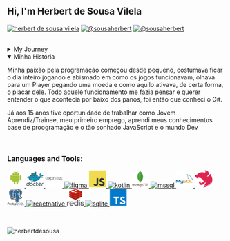 <h2>Hi, I'm Herbert de Sousa Vilela</h2>

<a href="https://linkedin.com/in/herbert de sousa vilela" target="blank"><img align="center" src="https://raw.githubusercontent.com/rahuldkjain/github-profile-readme-generator/master/src/images/icons/Social/linked-in-alt.svg" alt="herbert de sousa vilela" height="30" width="40" /></a>
<a href="https://medium.com/@sousaherbert" target="blank"><img align="center" src="https://raw.githubusercontent.com/rahuldkjain/github-profile-readme-generator/master/src/images/icons/Social/medium.svg" alt="@sousaherbert" height="30" width="40" /></a>
<a href="https://www.notion.so/portfolio-hbt/Home-52915f32dba54f8f815365ad9baea791?pvs=4" target="blank"><img align="center" src="https://encrypted-tbn0.gstatic.com/images?q=tbn:ANd9GcR_fH1qG1a-fhRUSzhzQ153ylhL65pCsBvfwQ9QxmImGg&s" alt="@sousaherbert" height="30" width="30" /></a>

<br />

<details>
<summary>My Journey</summary>

My love for code begin when I was a little, I used to spent half of my day playing on my PC and I remember how I was fascinated by how games work, try to understand what happens when the player hits a coin and how can it trigger increases the score. Every possibility put my mind to work and made me want to learn more about under the table, that’s how I found Unity and I met C#.

At 15 I got an opportunity to work as Trainee, I was so excited because it was my first job. I’ve learned new programming skills and then I got to know PHP, JavaScript and really Dev World
</details>

<details open>
<summary>Minha História</summary>

Minha paixão pela programação começou desde pequeno, costumava ficar o dia inteiro jogando e abismado em como os jogos funcionavam, olhava para um Player pegando uma moeda e como aquilo ativava, de certa forma, o placar dele. Todo aquele funcionamento me fazia pensar e querer entender o que acontecia por baixo dos panos, foi então que conheci o C#.

Já aos 15 anos tive oportunidade de trabalhar como Jovem Aprendiz/Trainee, meu primeiro emprego, aprendi meus conhecimentos base de proogramação e o tão sonhado JavaScript e o mundo Dev
</details>

<br />

<h3 align="left">Languages and Tools:</h3>
<p align="left"> <a href="https://developer.android.com" target="_blank" rel="noreferrer"> <img src="https://raw.githubusercontent.com/devicons/devicon/master/icons/android/android-original-wordmark.svg" alt="android" width="40" height="40"/> </a> <a href="https://www.docker.com/" target="_blank" rel="noreferrer"> <img src="https://raw.githubusercontent.com/devicons/devicon/master/icons/docker/docker-original-wordmark.svg" alt="docker" width="40" height="40"/> </a> <a href="https://expressjs.com" target="_blank" rel="noreferrer"> <img src="https://raw.githubusercontent.com/devicons/devicon/master/icons/express/express-original-wordmark.svg" alt="express" width="40" height="40"/> </a> <a href="https://www.figma.com/" target="_blank" rel="noreferrer"> <img src="https://www.vectorlogo.zone/logos/figma/figma-icon.svg" alt="figma" width="40" height="40"/> </a> <a href="https://developer.mozilla.org/en-US/docs/Web/JavaScript" target="_blank" rel="noreferrer"> <img src="https://raw.githubusercontent.com/devicons/devicon/master/icons/javascript/javascript-original.svg" alt="javascript" width="40" height="40"/> </a> <a href="https://kotlinlang.org" target="_blank" rel="noreferrer"> <img src="https://www.vectorlogo.zone/logos/kotlinlang/kotlinlang-icon.svg" alt="kotlin" width="40" height="40"/> </a> <a href="https://www.mongodb.com/" target="_blank" rel="noreferrer"> <img src="https://raw.githubusercontent.com/devicons/devicon/master/icons/mongodb/mongodb-original-wordmark.svg" alt="mongodb" width="40" height="40"/> </a> <a href="https://www.microsoft.com/en-us/sql-server" target="_blank" rel="noreferrer"> <img src="https://www.svgrepo.com/show/303229/microsoft-sql-server-logo.svg" alt="mssql" width="40" height="40"/> </a> <a href="https://www.mysql.com/" target="_blank" rel="noreferrer"> <img src="https://raw.githubusercontent.com/devicons/devicon/master/icons/mysql/mysql-original-wordmark.svg" alt="mysql" width="40" height="40"/> </a> <a href="https://nestjs.com/" target="_blank" rel="noreferrer"> <img src="https://raw.githubusercontent.com/devicons/devicon/master/icons/nestjs/nestjs-plain.svg" alt="nestjs" width="40" height="40"/> </a> </a> <a href="https://www.postgresql.org" target="_blank" rel="noreferrer"> <img src="https://raw.githubusercontent.com/devicons/devicon/master/icons/postgresql/postgresql-original-wordmark.svg" alt="postgresql" width="40" height="40"/> </a> <a href="https://reactnative.dev/" target="_blank" rel="noreferrer"> <img src="https://reactnative.dev/img/header_logo.svg" alt="reactnative" width="40" height="40"/> </a> <a href="https://redis.io" target="_blank" rel="noreferrer"> <img src="https://raw.githubusercontent.com/devicons/devicon/master/icons/redis/redis-original-wordmark.svg" alt="redis" width="40" height="40"/> </a> <a href="https://www.sqlite.org/" target="_blank" rel="noreferrer"> <img src="https://www.vectorlogo.zone/logos/sqlite/sqlite-icon.svg" alt="sqlite" width="40" height="40"/> </a> <a href="https://www.typescriptlang.org/" target="_blank" rel="noreferrer"> <img src="https://raw.githubusercontent.com/devicons/devicon/master/icons/typescript/typescript-original.svg" alt="typescript" width="40" height="40"/> </a> </p>

<br />

<p><img align="center" src="https://github-readme-stats.vercel.app/api/top-langs?username=herbertdesousa&show_icons=true&locale=en&layout=compact" alt="herbertdesousa" /></p>
